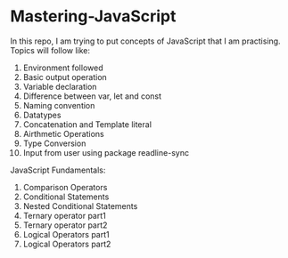 # Mastering-JavaScript
In this repo, I am trying to put concepts of JavaScript that I am practising.
Topics will follow like:
1. Environment followed
2. Basic output operation
3. Variable declaration
4. Difference between var, let and const
5. Naming convention
6. Datatypes
7. Concatenation and Template literal
8. Airthmetic Operations
9. Type Conversion
10. Input from user using package readline-sync
    
JavaScript Fundamentals:
1. Comparison Operators
2. Conditional Statements
3. Nested Conditional Statements
4. Ternary operator part1
5. Ternary operator part2
6. Logical Operators part1
7. Logical Operators part2
